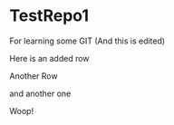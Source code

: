 # TestRepo1
For learning some GIT (And this is edited)

Here is an added row

Another Row

and another one

Woop!